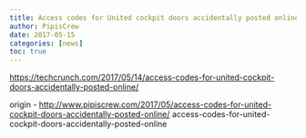 ```yaml
---
title: Access codes for United cockpit doors accidentally posted online
author: PipisCrew
date: 2017-05-15
categories: [news]
toc: true
---
```


https://techcrunch.com/2017/05/14/access-codes-for-united-cockpit-doors-accidentally-posted-online/

origin - http://www.pipiscrew.com/2017/05/access-codes-for-united-cockpit-doors-accidentally-posted-online/ access-codes-for-united-cockpit-doors-accidentally-posted-online
